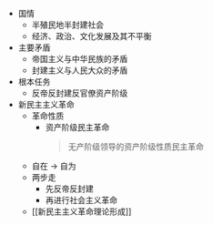 - 国情
	- 半殖民地半封建社会
	- 经济、政治、文化发展及其不平衡
- 主要矛盾
	- 帝国主义与中华民族的矛盾
	- 封建主义与人民大众的矛盾
- 根本任务
	- 反帝反封建反官僚资产阶级
- 新民主主义革命
	- 革命性质
		- 资产阶级民主革命
		  > 无产阶级领导的资产阶级性质民主革命
	- 自在 -> 自为
	- 两步走
		- 先反帝反封建
		- 再进行社会主义革命
	- [[新民主主义革命理论形成]]